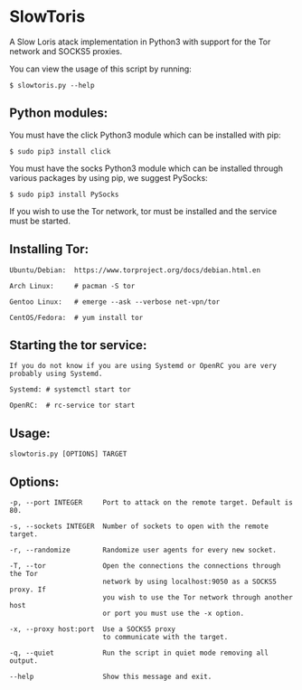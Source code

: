 # SlowToris

A Slow Loris atack implementation in Python3 with support for the Tor network and SOCKS5 proxies.

You can view the usage of this script by running:

    $ slowtoris.py --help

## Python modules:

You must have the click Python3 module which can be installed with pip:

    $ sudo pip3 install click

You must have the socks Python3 module which can be installed through
various packages by using pip, we suggest PySocks:

    $ sudo pip3 install PySocks

If you wish to use the Tor network, tor must be installed and the service
must be started.

## Installing Tor:

    Ubuntu/Debian:  https://www.torproject.org/docs/debian.html.en

    Arch Linux:     # pacman -S tor

    Gentoo Linux:   # emerge --ask --verbose net-vpn/tor

    CentOS/Fedora:  # yum install tor

## Starting the tor service:

    If you do not know if you are using Systemd or OpenRC you are very
    probably using Systemd.

    Systemd: # systemctl start tor

    OpenRC:  # rc-service tor start

## Usage:

    slowtoris.py [OPTIONS] TARGET

## Options:

    -p, --port INTEGER     Port to attack on the remote target. Default is 80.

    -s, --sockets INTEGER  Number of sockets to open with the remote target.

    -r, --randomize        Randomize user agents for every new socket.

    -T, --tor              Open the connections the connections through the Tor
                           network by using localhost:9050 as a SOCKS5 proxy. If
                           you wish to use the Tor network through another host
                           or port you must use the -x option.

    -x, --proxy host:port  Use a SOCKS5 proxy
                           to communicate with the target.

    -q, --quiet            Run the script in quiet mode removing all output.

    --help                 Show this message and exit.
